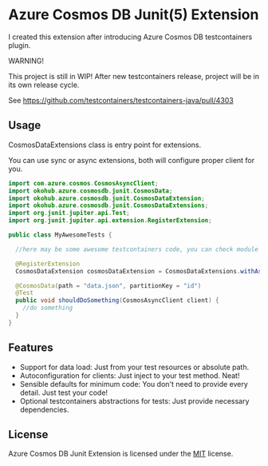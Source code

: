 # Azure Cosmos DB Junit(5) Extension

I created this extension after introducing Azure Cosmos DB testcontainers plugin.

WARNING!

This project is still in WIP! After new testcontainers release, project will be in its own release cycle.

See https://github.com/testcontainers/testcontainers-java/pull/4303

## Usage

CosmosDataExtensions class is entry point for extensions.

You can use sync or async extensions, both will configure proper client for you.

````java
import com.azure.cosmos.CosmosAsyncClient;
import okohub.azure.cosmosdb.junit.CosmosData;
import okohub.azure.cosmosdb.junit.CosmosDataExtension;
import okohub.azure.cosmosdb.junit.CosmosDataExtensions;
import org.junit.jupiter.api.Test;
import org.junit.jupiter.api.extension.RegisterExtension;

public class MyAwesomeTests {

  //here may be some awesome testcontainers code, you can check module tests!

  @RegisterExtension
  CosmosDataExtension cosmosDataExtension = CosmosDataExtensions.withAsyncClient("endpoint", "key");

  @CosmosData(path = "data.json", partitionKey = "id")
  @Test
  public void shouldDoSomething(CosmosAsyncClient client) {
    //do something
  }
}
````

## Features

- Support for data load: Just from your test resources or absolute path.
- Autoconfiguration for clients: Just inject to your test method. Neat!
- Sensible defaults for minimum code: You don't need to provide every detail. Just test your code!
- Optional testcontainers abstractions for tests: Just provide necessary dependencies.

## License

Azure Cosmos DB Junit Extension is licensed under the [MIT](/LICENSE.md) license.
